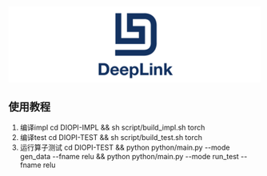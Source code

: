 <div align=center>
<img src="resources/deepLink_logo.png">
</div>

## **使用教程**
1. 编译impl
cd DIOPI-IMPL && sh script/build_impl.sh torch
2. 编译test
cd DIOPI-TEST && sh script/build_test.sh torch
3. 运行算子测试
cd DIOPI-TEST && python python/main.py --mode gen_data --fname relu && python python/main.py --mode run_test --fname relu